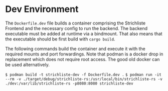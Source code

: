 # Dev Environment

The `Dockerfile.dev` file builds a container comprising the Strichliste Frontend and the necessary config to run the backend.
The backend executable must be added at runtime via a bindmount.
That also means that the executable should be first build with `cargo build`.

The following commands build the container and execute it with the required mounts and port forwardings.
Note that podman is a docker drop in replacement which does not require root access.
The good old docker can be used alternatively.

`$ podman build -t strichliste-dev -f Dockerfile.dev .`
`$ podman run -it --rm -v ./target/debug/strichliste-rs:/usr/local/bin/strichliste-rs -v ./dev:/var/lib/strichliste-rs -p8080:8080 strichliste-dev`
